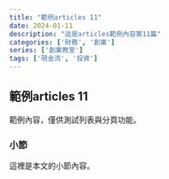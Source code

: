 ```yaml
---
title: "範例articles 11"
date: 2024-01-11
description: "這是articles範例內容第11篇"
categories: ['財務', '創業']
series: ['創業教室']
tags: ['現金流', '投資']
---
```


## 範例articles 11

範例內容，僅供測試列表與分頁功能。

### 小節
這裡是本文的小節內容。